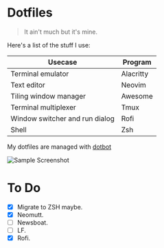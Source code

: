 # Dotfiles

> It ain't much but it's mine. 

Here's a list of the stuff I use:

| Usecase                        | Program   |
|--------------------------------|-----------|
| Terminal emulator              | Alacritty |
| Text editor                    | Neovim    |
| Tiling window manager          | Awesome   |
| Terminal multiplexer           | Tmux      |
| Window switcher and run dialog | Rofi      |
| Shell                          | Zsh       |

My dotfiles are managed with [dotbot](https://github.com/anishathalye/dotbot)

![Sample Screenshot](https://i.imgur.com/fPRtSlE.png)

# To Do

- [x] Migrate to ZSH maybe.
- [x] Neomutt.
- [ ] Newsboat.
- [ ] LF.
- [x] Rofi.
